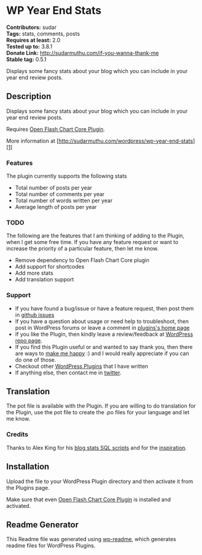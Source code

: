 # WP Year End Stats #
**Contributors:** sudar  
**Tags:** stats, comments, posts  
**Requires at least:** 2.0  
**Tested up to:** 3.8.1  
**Donate Link:** http://sudarmuthu.com/if-you-wanna-thank-me  
**Stable tag:** 0.5.1  

Displays some fancy stats about your blog which you can include in your year end review posts.

## Description ##

Displays some fancy stats about your blog which you can include in your year end review posts.

Requires [Open Flash Chart Core Plugin][2].

More information at [http://sudarmuthu.com/wordpress/wp-year-end-stats][1]

 [1]: http://sudarmuthu.com/wordpress/wp-year-end-stats
 [2]: http://sudarmuthu.com/wordpress/open-flash-chart-core

### Features

The plugin currently supports the following stats

- Total number of posts per year
- Total number of comments per year
- Total number of words written per year
- Average length of posts per year

### TODO

The following are the features that I am thinking of adding to the Plugin, when I get some free time. If you have any feature request or want to increase the priority of a particular feature, then let me know.

- Remove dependency to Open Flash Chart Core plugin
- Add support for shortcodes
- Add more stats
- Add translation support

### Support

- If you have found a bug/issue or have a feature request, then post them in [github issues][7]
- If you have a question about usage or need help to troubleshoot, then post in WordPress forums or leave a comment in [plugins's home page][1]
- If you like the Plugin, then kindly leave a review/feedback at [WordPress repo page][8].
- If you find this Plugin useful or and wanted to say thank you, then there are ways to [make me happy](http://sudarmuthu.com/if-you-wanna-thank-me) :) and I would really appreciate if you can do one of those.
- Checkout other [WordPress Plugins][5] that I have written
- If anything else, then contact me in [twitter][3].

 [1]: http://sudarmuthu.com/wordpress/wp-year-end-stats
 [3]: http://twitter.com/sudarmuthu
 [4]: http://sudarmuthu.com/blog
 [5]: http://sudarmuthu.com/wordpress
 [6]: https://github.com/sudar/wp-yearendstats
 [7]: https://github.com/sudar/wp-yearendstats/issues
 [8]: http://wordpress.org/extend/plugins/wp-yearendstats/

## Translation ##

The pot file is available with the Plugin. If you are willing to do translation for the Plugin,
use the pot file to create the .po files for your language and let me know.

### Credits

Thanks to Alex King for his [blog stats SQL scripts](http://alexking.org/blog/2007/01/01/sql-for-blog-stats) and for the [inspiration](http://alexking.org/blog/2007/12/31/2007-in-review).

## Installation ##

Upload the file to your WordPress Plugin directory and then activate it from the Plugins page.

Make sure that even [Open Flash Chart Core Plugin][3] is installed and activated.

[3]: http://sudarmuthu.com/wordpress/open-flash-chart-core

## Readme Generator ##

This Readme file was generated using <a href = 'http://sudarmuthu.com/wordpress/wp-readme'>wp-readme</a>, which generates readme files for WordPress Plugins.
